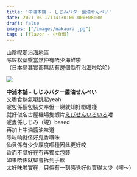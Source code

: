 ```yaml
---
title: '中浦本舗 - しじみバター醤油せんべい'
date: 2021-06-17T14:30:00.000+08:00
draft: false
images: ["/images/nakaura.jpg"]
tags : [flavor - 小食部]
---
```


山陰呢啲沿海地區    
除咗松葉蟹當然仲有唔少海鮮啦  
（日本島其實都無話有邊個縣冇沿海啦哈哈）  

![](/images/nakaura.jpg)

**中浦本舗 - しじみバター醤油せんべい**  
又嚟食熱氣嘢跳起yeah  
呢包係個包裝欠奉但一睇就知好嘢咁樣  
就好似名古屋機場隻蝦片[えびせんいろいろ](https://hidie.net/ebisato/)咁  
呢隻係しじみ（蜆）based  
再加上牛油醬油味道  
除咗响就係好鬼香嘅味  
仙貝係有少少厚度嗰種因此更好咬  
香而不膩好在冇再獨立包裝  
如果唔係就堅會拆到手軟  
太好味啦實在，只係有一刻感覺好似買得太少（噢～）  
